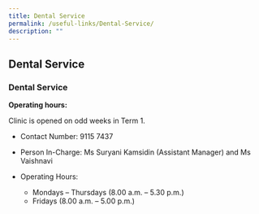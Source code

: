 ```yaml
---
title: Dental Service
permalink: /useful-links/Dental-Service/
description: ""
---
```

## Dental Service

### Dental Service

**Operating hours:**

Clinic is opened on odd weeks in Term 1.

*   Contact Number: 9115 7437  
    
*   Person In-Charge: Ms Suryani Kamsidin (Assistant Manager) and Ms Vaishnavi
    
*   Operating Hours:
    *   Mondays – Thursdays (8.00 a.m. – 5.30 p.m.)
    *   Fridays (8.00 a.m. – 5.00 p.m.)